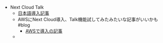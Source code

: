 - Next Cloud Talk
	- [日本語導入記事](https://gihyo.jp/admin/serial/01/ubuntu-recipe/0610#sec2)
	- AWSにNext Cloud導入、Talk機能試してみたみたいな記事がいいかも #blog
		- [AWSで導入の記事](https://qiita.com/S_Katz/items/756ca04ecece844ce503)
	-